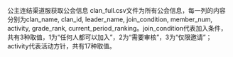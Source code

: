 公主连结渠道服获取公会信息
clan_full.csv文件为所有公会信息，每一列的内容分别为clan_name, clan_id, leader_name, join_condition, member_num, activity, grade_rank, current_period_ranking。join_condition代表加入条件，共有3种取值，1为“任何人都可以加入”，2为“需要审核”，3为“仅限邀请”；activity代表活动方针，共有17种取值。